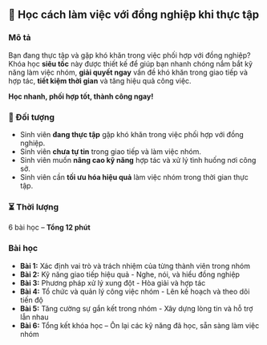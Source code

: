 ## 📌 Học cách làm việc với đồng nghiệp khi thực tập  

### Mô tả  
Bạn đang thực tập và gặp khó khăn trong việc phối hợp với đồng nghiệp? Khóa học **siêu tốc** này được thiết kế để giúp bạn nhanh chóng nắm bắt kỹ năng làm việc nhóm, **giải quyết ngay** vấn đề khó khăn trong giao tiếp và hợp tác, **tiết kiệm thời gian** và tăng hiệu quả công việc.  

**Học nhanh, phối hợp tốt, thành công ngay!**  

### 🎯 Đối tượng  
- Sinh viên **đang thực tập** gặp khó khăn trong việc phối hợp với đồng nghiệp.  
- Sinh viên **chưa tự tin** trong giao tiếp và làm việc nhóm.  
- Sinh viên muốn **nâng cao kỹ năng** hợp tác và xử lý tình huống nơi công sở.  
- Sinh viên cần **tối ưu hóa hiệu quả** làm việc nhóm trong thời gian thực tập.  

### ⏳ Thời lượng  
6 bài học – **Tổng 12 phút**  

### Bài học  
- **Bài 1:** Xác định vai trò và trách nhiệm của từng thành viên trong nhóm  
- **Bài 2:** Kỹ năng giao tiếp hiệu quả - Nghe, nói, và hiểu đồng nghiệp  
- **Bài 3:** Phương pháp xử lý xung đột - Hòa giải và hợp tác  
- **Bài 4:** Tổ chức và quản lý công việc nhóm - Lên kế hoạch và theo dõi tiến độ  
- **Bài 5:** Tăng cường sự gắn kết trong nhóm - Xây dựng lòng tin và hỗ trợ lẫn nhau  
- **Bài 6:** Tổng kết khóa học – Ôn lại các kỹ năng đã học, sẵn sàng làm việc nhóm